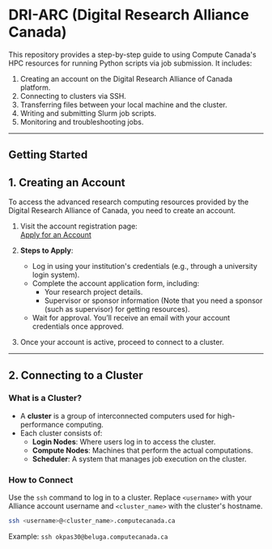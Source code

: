 # DRI-ARC (Digital Research Alliance Canada)


This repository provides a step-by-step guide to using Compute Canada's HPC resources for running Python scripts via job submission. It includes:

1. Creating an account on the Digital Research Alliance of Canada platform.
2. Connecting to clusters via SSH.
3. Transferring files between your local machine and the cluster.
4. Writing and submitting Slurm job scripts.
5. Monitoring and troubleshooting jobs.


---

## **Getting Started**

## **1. Creating an Account**

To access the advanced research computing resources provided by the Digital Research Alliance of Canada, you need to create an account.

1. Visit the account registration page:  
   [Apply for an Account](https://alliancecan.ca/en/services/advanced-research-computing/account-management/apply-account)

3. **Steps to Apply**:
   - Log in using your institution's credentials (e.g., through a university login system).
   - Complete the account application form, including:
     - Your research project details.
     - Supervisor or sponsor information (Note that you need a sponsor (such as supervisor) for getting resources).
   - Wait for approval. You’ll receive an email with your account credentials once approved.

4. Once your account is active, proceed to connect to a cluster.

---

## **2. Connecting to a Cluster**

### **What is a Cluster?**
- A **cluster** is a group of interconnected computers used for high-performance computing.
- Each cluster consists of:
  - **Login Nodes**: Where users log in to access the cluster.
  - **Compute Nodes**: Machines that perform the actual computations.
  - **Scheduler**: A system that manages job execution on the cluster.

### **How to Connect**
Use the `ssh` command to log in to a cluster. Replace `<username>` with your Alliance account username and `<cluster_name>` with the cluster's hostname.

```bash
ssh <username>@<cluster_name>.computecanada.ca
```

Example:
```ssh okpas30@beluga.computecanada.ca```

